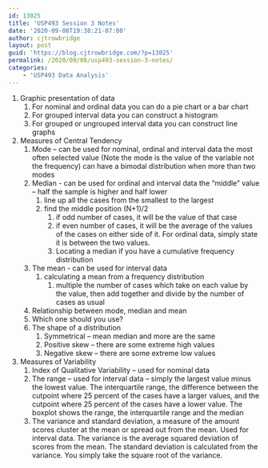 ```yaml
---
id: 13025
title: 'USP493 Session 3 Notes'
date: '2020-09-08T19:38:21-07:00'
author: cjtrowbridge
layout: post
guid: 'https://blog.cjtrowbridge.com/?p=13025'
permalink: /2020/09/08/usp493-session-3-notes/
categories:
    - 'USP493 Data Analysis'
---
```


1. Graphic presentation of data 
    1. For nominal and ordinal data you can do a pie chart or a bar chart
    2. For grouped interval data you can construct a histogram
    3. For grouped or ungrouped interval data you can construct line graphs
2. Measures of Central Tendency 
    1. Mode – can be used for nominal, ordinal and interval data the most often selected value (Note the mode is the value of the variable not the frequency) can have a bimodal distribution when more than two modes
    2. Median - can be used for ordinal and interval data the “middle” value – half the sample is higher and half lower 
        1. line up all the cases from the smallest to the largest
        2. find the middle position (N+1)/2 
            1. if odd number of cases, it will be the value of that case
            2. if even number of cases, it will be the average of the values of the cases on either side of it. For ordinal data, simply state it is between the two values.
            3. Locating a median if you have a cumulative frequency distribution
    3. The mean - can be used for interval data 
        1. calculating a mean from a frequency distribution 
            1. multiple the number of cases which take on each value by the value, then add together and divide by the number of cases as usual
    4. Relationship between mode, median and mean
    5. Which one should you use?
    6. The shape of a distribution 
        1. Symmetrical – mean median and more are the same
        2. Positive skew – there are some extreme high values
        3. Negative skew – there are some extreme low values
3. Measures of Variability 
    1. Index of Qualitative Variability – used for nominal data<u></u>
    2. The range – used for interval data – simply the largest value minus the lowest value. The interquartile range, the difference between the cutpoint where 25 percent of the cases have a larger values, and the cutpoint where 25 percent of the cases have a lower value. The boxplot shows the range, the interquartile range and the median
    3. The variance and standard deviation, a measure of the amount scores cluster at the mean or spread out from the mean. Used for interval data. The variance is the average squared deviation of scores from the mean. The standard deviation is calculated from the variance. You simply take the square root of the variance.